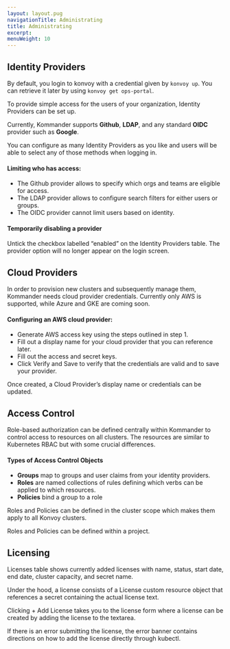 ```yaml
---
layout: layout.pug
navigationTitle: Administrating
title: Administrating
excerpt:
menuWeight: 10
---
```


## Identity Providers

By default, you login to konvoy with a credential given by `konvoy up`. You can retrieve it later by using `konvoy get ops-portal`. 

To provide simple access for the users of your organization, Identity Providers can be set up.

Currently, Kommander supports **Github**, **LDAP**, and any standard **OIDC** provider such as **Google**. 

You can configure as many Identity Providers as you like and users will be able to select any of those methods when logging in.

#### Limiting who has access:

- The Github provider allows to specify which orgs and teams are eligible for access.
- The LDAP provider allows to configure search filters for either users or groups.
- The OIDC provider cannot limit users based on identity.

#### Temporarily disabling a provider

Untick the checkbox labelled “enabled” on the Identity Providers table. The provider option will no longer appear on the login screen.

## Cloud Providers

In order to provision new clusters and subsequently manage them, Kommander needs
cloud provider credentials. Currently only AWS is supported, while Azure and GKE
are coming soon.


#### Configuring an AWS cloud provider:

- Generate AWS access key using the steps outlined in step 1.
- Fill out a display name for your cloud provider that you can reference later.
- Fill out the access and secret keys.
- Click Verify and Save to verify that the credentials are valid and to save your provider.

Once created, a Cloud Provider’s display name or credentials can be updated.

## Access Control

Role-based authorization can be defined centrally within Kommander to control access to resources on all clusters. The resources are similar to Kubernetes RBAC but with some crucial differences.

#### Types of Access Control Objects

* **Groups** map to groups and user claims from your identity providers.
* **Roles** are named collections of rules defining which verbs can be applied to which resources.
* **Policies** bind a group to a role

Roles and Policies can be defined in the cluster scope which makes them apply to all Konvoy clusters.

Roles and Policies can be defined within a project.

## Licensing

Licenses table shows currently added licenses with name, status, start date, end date, cluster capacity, and secret name.

Under the hood, a license consists of a License custom resource object that references a secret containing the actual license text.

Clicking + Add License takes you to the license form where a license can be created by adding the license to the textarea.

If there is an error submitting the license, the error banner contains directions on how to add the license directly through kubectl.
